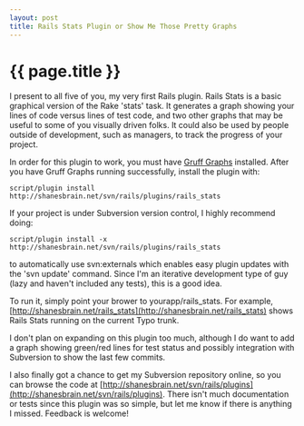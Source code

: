 ```yaml
--- 
layout: post
title: Rails Stats Plugin or Show Me Those Pretty Graphs
---
```


{{ page.title }}
================

I present to all five of you, my very first Rails plugin.  Rails Stats is a basic graphical version of the Rake 'stats' task.  It generates a graph showing your lines of code versus lines of test code, and two other graphs that may be useful to some of you visually driven folks.  It could also be used by people outside of development, such as managers, to track the progress of your project.

In order for this plugin to work, you must have [Gruff Graphs](http://nubyonrails.com/pages/gruff) installed.  After you have Gruff Graphs running successfully, install the plugin with:

	script/plugin install http://shanesbrain.net/svn/rails/plugins/rails_stats

If your project is under Subversion version control, I highly recommend doing:

	script/plugin install -x http://shanesbrain.net/svn/rails/plugins/rails_stats
		
to automatically use svn:externals which enables easy plugin updates with the 'svn update' command.  Since I'm an iterative development type of guy (lazy and haven't included any tests), this is a good idea.

To run it, simply point your brower to yourapp/rails_stats.
For example, [http://shanesbrain.net/rails_stats](http://shanesbrain.net/rails_stats)
shows Rails Stats running on the current Typo trunk. 

I don't plan on expanding on this plugin too much, although I do want to add a graph showing green/red lines for test status and possibly integration with Subversion to show the last few commits.  

I also finally got a chance to get my Subversion repository online, so you can browse the code at [http://shanesbrain.net/svn/rails/plugins](http://shanesbrain.net/svn/rails/plugins).  There isn't much documentation or tests since this plugin was so simple, but let me know if there is anything I missed.  Feedback is welcome!
